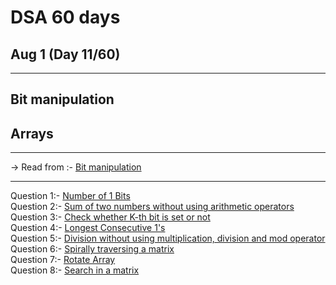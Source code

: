 # DSA 60 days 
## Aug 1 (Day 11/60)

<hr>

## Bit manipulation
## Arrays

<hr>
-> Read from :- <a href="https://www.geeksforgeeks.org/all-about-bit-manipulation/">Bit manipulation</a>
<hr>

Question 1:- <a href="https://practice.geeksforgeeks.org/problems/set-bits0143/1" > Number of 1 Bits</a><br>
Question 2:- <a href="https://practice.geeksforgeeks.org/problems/sum-of-two-numbers-without-using-arithmetic-operators/0/?fbclid=IwAR1A_1ONHs__SWLPe77raUMJWVLCGJfEC10MfZYupmjwGpneJV9eTo9K9l8" >Sum of two numbers without using arithmetic operators </a><br>
Question 3:- <a href="https://practice.geeksforgeeks.org/problems/check-whether-k-th-bit-is-set-or-not-1587115620/1" >Check whether K-th bit is set or not </a><br>
Question 4:- <a href="https://practice.geeksforgeeks.org/problems/longest-consecutive-1s-1587115620/1" > Longest Consecutive 1's</a><br>
Question 5:- <a href="https://practice.geeksforgeeks.org/problems/division-without-using-multiplication-division-and-mod-operator/0/" > Division without using multiplication, division and mod operator</a>
Question 6:- <a href="https://practice.geeksforgeeks.org/problems/check-whether-k-th-bit-is-set-or-not-1587115620/1" >Spirally traversing a matrix</a><br>
Question 7:- <a href="https://practice.geeksforgeeks.org/problems/longest-consecutive-1s-1587115620/1" > Rotate Array</a><br>
Question 8:- <a href="https://practice.geeksforgeeks.org/problems/division-without-using-multiplication-division-and-mod-operator/0/" > Search in a matrix</a>
